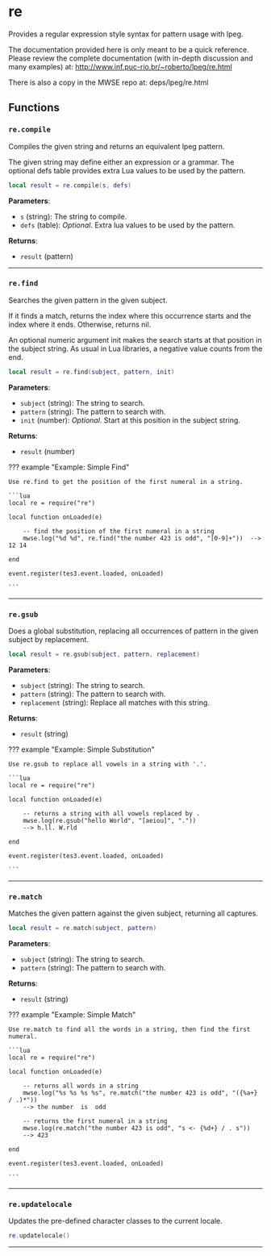 <!---
	This file is autogenerated. Do not edit this file manually. Your changes will be ignored.
	More information: https://github.com/MWSE/MWSE/tree/master/docs
-->

# re

Provides a regular expression style syntax for pattern usage with lpeg.
	
The documentation provided here is only meant to be a quick reference. Please review the complete
documentation (with in-depth discussion and many examples) at: 
http://www.inf.puc-rio.br/~roberto/lpeg/re.html
	
There is also a copy in the MWSE repo at: deps/lpeg/re.html

## Functions

### `re.compile`

Compiles the given string and returns an equivalent lpeg pattern.
	
The given string may define either an expression or a grammar. The optional defs table provides 
extra Lua values to be used by the pattern.

```lua
local result = re.compile(s, defs)
```

**Parameters**:

* `s` (string): The string to compile.
* `defs` (table): *Optional*. Extra lua values to be used by the pattern.

**Returns**:

* `result` (pattern)

***

### `re.find`

Searches the given pattern in the given subject.
	
If it finds a match, returns the index where this occurrence starts and the index where it ends. 
Otherwise, returns nil.

An optional numeric argument init makes the search starts at that position in the subject string.
As usual in Lua libraries, a negative value counts from the end. 

```lua
local result = re.find(subject, pattern, init)
```

**Parameters**:

* `subject` (string): The string to search.
* `pattern` (string): The pattern to search with.
* `init` (number): *Optional*. Start at this position in the subject string.

**Returns**:

* `result` (number)

??? example "Example: Simple Find"

	Use re.find to get the position of the first numeral in a string.

	```lua
	local re = require("re")
	
	local function onLoaded(e)
		
		-- find the position of the first numeral in a string
		mwse.log("%d %d", re.find("the number 423 is odd", "[0-9]+"))  --> 12 14
		
	end
	
	event.register(tes3.event.loaded, onLoaded)

	```

***

### `re.gsub`

Does a global substitution, replacing all occurrences of pattern in the given subject by replacement.

```lua
local result = re.gsub(subject, pattern, replacement)
```

**Parameters**:

* `subject` (string): The string to search.
* `pattern` (string): The pattern to search with.
* `replacement` (string): Replace all matches with this string.

**Returns**:

* `result` (string)

??? example "Example: Simple Substitution"

	Use re.gsub to replace all vowels in a string with '.'.

	```lua
	local re = require("re")
	
	local function onLoaded(e)
	
		-- returns a string with all vowels replaced by .
		mwse.log(re.gsub("hello World", "[aeiou]", "."))
		--> h.ll. W.rld
		
	end
	
	event.register(tes3.event.loaded, onLoaded)

	```

***

### `re.match`

Matches the given pattern against the given subject, returning all captures.

```lua
local result = re.match(subject, pattern)
```

**Parameters**:

* `subject` (string): The string to search.
* `pattern` (string): The pattern to search with.

**Returns**:

* `result` (string)

??? example "Example: Simple Match"

	Use re.match to find all the words in a string, then find the first numeral.

	```lua
	local re = require("re")
	
	local function onLoaded(e)
		
		-- returns all words in a string
		mwse.log("%s %s %s %s", re.match("the number 423 is odd", "({%a+} / .)*"))
		--> the	number	is	odd
	
		-- returns the first numeral in a string
		mwse.log(re.match("the number 423 is odd", "s <- {%d+} / . s"))
		--> 423
		
	end
	
	event.register(tes3.event.loaded, onLoaded)

	```

***

### `re.updatelocale`

Updates the pre-defined character classes to the current locale.

```lua
re.updatelocale()
```

***

